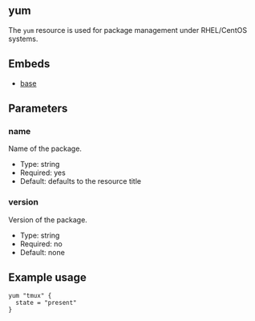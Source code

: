 ## yum

The `yum` resource is used for package management under
RHEL/CentOS systems.

## Embeds

* [base](base.md)

## Parameters

### name

Name of the package.

* Type: string
* Required: yes
* Default: defaults to the resource title

### version

Version of the package.

* Type: string
* Required: no
* Default: none

## Example usage

```hcl
yum "tmux" {
  state = "present"
}
```
